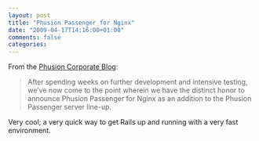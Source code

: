 ```yaml
---
layout: post
title: "Phusion Passenger for Nginx"
date: "2009-04-17T14:16:00+01:00"
comments: false
categories: 
---
```


<p>From the <a href="http://blog.phusion.nl/2009/04/16/phusions-one-year-anniversary-gift-phusion-passenger-220/">Phusion Corporate Blog</a>:</p>

<blockquote>
<p>After spending weeks on further development and intensive testing, we’ve now come to the point wherein we have the distinct honor to announce Phusion Passenger for Nginx as an addition to the Phusion Passenger server line-up.</p>
</blockquote>

<p>Very cool; a very quick way to get Rails up and running with a very fast environment.</p>


